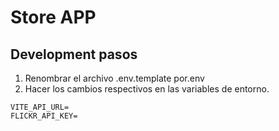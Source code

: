 
# Store APP



## Development pasos

1. Renombrar el archivo .env.template por.env
2. Hacer los cambios respectivos en las variables de entorno.

```
VITE_API_URL=
FLICKR_API_KEY=

```